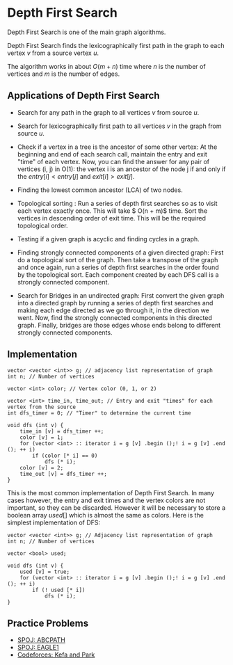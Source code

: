 <!--?title Depth First Search-->

# Depth First Search

Depth First Search is one of the main graph algorithms.

Depth First Search finds the lexicographically first path in the graph to each vertex $v$ from a source vertex $u$.

The algorithm works in about $O(m + n)$ time where $n$ is the number of vertices and $m$ is the number of edges.

## Applications of Depth First Search

* Search for any path in the graph to all vertices $v$ from source $u$.

* Search for lexicographically first path to all vertices $v$ in the graph from source $u$.

* Check if a vertex in a tree is the ancestor of some other vertex: At the beginning and end of each search call, maintain the entry and exit "time" of each vertex. Now, you can find the answer for any pair of vertices (i, j) in O(1): the vertex i is an ancestor of the node j if and only if the $entry[i] < entry[j]$ and $exit[i] > exit[j]$.

* Finding the lowest common ancestor (LCA) of two nodes.

* Topological sorting : Run a series of depth first searches so as to visit each vertex exactly once. This will take $ O(n + m)$ time. Sort the vertices in descending order of exit time. This will be the required topological order.

* Testing if a given graph is acyclic and finding cycles in a graph.

* Finding strongly connected components of a given directed graph: First do a topological sort of the graph. Then take a transpose of the graph and once again, run a series of depth first searches in the order found by the topological sort. Each component created by each DFS call is a strongly connected component.

* Search for Bridges in an undirected graph: First convert the given graph into a directed graph by running a series of depth first searches and making each edge directed as we go through it, in the direction we went. Now, find the strongly connected components in this directed graph. Finally, bridges are those edges whose ends belong to different
strongly connected components.

## Implementation

	vector <vector <int>> g; // adjacency list representation of graph
	int n; // Number of vertices

	vector <int> color; // Vertex color (0, 1, or 2)

	vector <int> time_in, time_out; // Entry and exit "times" for each vertex from the source
	int dfs_timer = 0; // "Timer" to determine the current time

	void dfs (int v) {
		time_in [v] = dfs_timer ++;
		color [v] = 1;
		for (vector <int> :: iterator i = g [v] .begin ();! i = g [v] .end (); ++ i)
			if (color [* i] == 0)
				dfs (* i);
		color [v] = 2;
		time_out [v] = dfs_timer ++;
	}


This is the most common implementation of Depth First Search. In many cases however, the entry and exit times and the vertex colors are not important, so they can be discarded. However it will be necessary to store a boolean array $used[]$ which is almost the same as colors. Here is the simplest implementation of DFS:

	vector <vector <int>> g; // Adjacency list representation of graph
	int n; // Number of vertices

	vector <bool> used;

	void dfs (int v) {
		used [v] = true;
		for (vector <int> :: iterator i = g [v] .begin ();! i = g [v] .end (); ++ i)
			if (! used [* i])
				dfs (* i);
	}

## Practice Problems

* [SPOJ: ABCPATH](http://www.spoj.com/problems/ABCPATH/)
* [SPOJ: EAGLE1](http://www.spoj.com/problems/EAGLE1/)
* [Codeforces: Kefa and Park](http://codeforces.com/problemset/problem/580/C)
